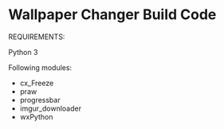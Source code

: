 # Wallpaper Changer Build Code
REQUIREMENTS:

Python 3

Following modules:
  * cx_Freeze
  * praw
  * progressbar
  * imgur_downloader
  * wxPython

